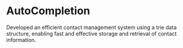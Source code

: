 # AutoCompletion
Developed an efficient contact management system using a trie data structure, enabling fast and effective storage and retrieval of contact information.
